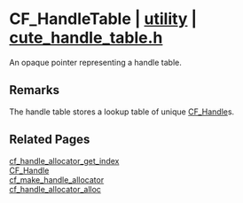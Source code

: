 # CF_HandleTable | [utility](https://github.com/RandyGaul/cute_framework/blob/master/docs/utility/README.md) | [cute_handle_table.h](https://github.com/RandyGaul/cute_framework/blob/master/include/cute_handle_table.h)

An opaque pointer representing a handle table.

## Remarks

The handle table stores a lookup table of unique [CF_Handle](https://github.com/RandyGaul/cute_framework/blob/master/docs/utility/cf_handle.md)s.

## Related Pages

[cf_handle_allocator_get_index](https://github.com/RandyGaul/cute_framework/blob/master/docs/utility/cf_handle_allocator_get_index.md)  
[CF_Handle](https://github.com/RandyGaul/cute_framework/blob/master/docs/utility/cf_handle.md)  
[cf_make_handle_allocator](https://github.com/RandyGaul/cute_framework/blob/master/docs/utility/cf_make_handle_allocator.md)  
[cf_handle_allocator_alloc](https://github.com/RandyGaul/cute_framework/blob/master/docs/utility/cf_handle_allocator_alloc.md)  
